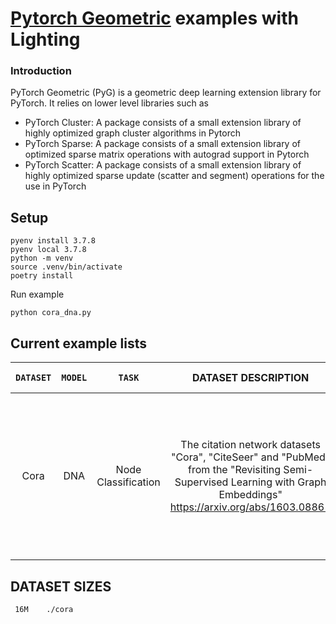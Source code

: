 #  [Pytorch Geometric](https://github.com/rusty1s/pytorch_geometric) examples with Lighting

### Introduction

PyTorch Geometric (PyG) is a geometric deep learning extension library for PyTorch. It relies on lower level libraries such as

* PyTorch Cluster: A package consists of a small extension library of highly optimized graph cluster algorithms in Pytorch
* PyTorch Sparse: A package consists of a small extension library of optimized sparse matrix operations with autograd support in Pytorch
* PyTorch Scatter: A package consists of a small extension library of highly optimized sparse update (scatter and segment) operations for the use in PyTorch

## Setup

```
pyenv install 3.7.8
pyenv local 3.7.8
python -m venv
source .venv/bin/activate
poetry install
```

Run example

```
python cora_dna.py
```

## Current example lists

| `DATASET` | `MODEL` | `TASK` | DATASET DESCRIPTION | MODEL DESCRIPTION                                                                                                                                                                   |                                                                                                                                                                     |
| :---: | :---: | :---: | :---: | :---: | :---: |
| Cora | DNA | Node Classification | The citation network datasets "Cora", "CiteSeer" and "PubMed" from the "Revisiting Semi-Supervised Learning with Graph Embeddings" <https://arxiv.org/abs/1603.08861> | The dynamic neighborhood aggregation operator from the "Just Jump: Towards Dynamic Neighborhood Aggregation in Graph Neural Networks"


## DATASET SIZES

```
 16M    ./cora
```
